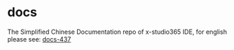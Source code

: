 # docs
The Simplified Chinese Documentation repo of x-studio365 IDE, for english please see: [docs-437](https://github.com/x-studio365/docs-437)
